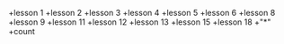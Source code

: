 +lesson 1
+lesson 2
+lesson 3
+lesson 4
+lesson 5
+lesson 6
+lesson 8
+lesson 9
+lesson 11
+lesson 12
+lesson 13
+lesson 15
+lesson 18
+"*"
+count